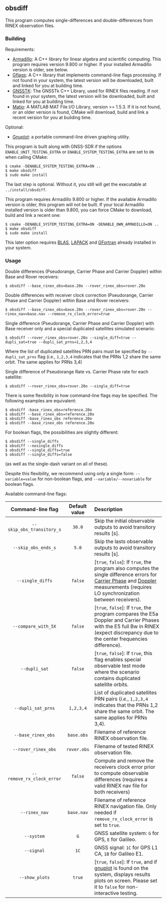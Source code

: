 ## obsdiff

<!-- prettier-ignore-start -->
[comment]: # (
SPDX-License-Identifier: GPL-3.0-or-later
)

[comment]: # (
SPDX-FileCopyrightText: 2020 Carles Fernandez-Prades <carles.fernandez@cttc.es>
)
<!-- prettier-ignore-end -->

This program computes single-differences and double-differences from RINEX
observation files.

### Building

Requirements:

- [Armadillo](https://arma.sourceforge.net/): A C++ library for linear algebra
  and scientific computing. This program requires version 9.800 or higher. If
  your installed Armadillo version is older, see below.
- [Gflags](https://github.com/gflags/gflags): A C++ library that implements
  command-line flags processing. If not found in your system, the latest version
  will be downloaded, built and linked for you at building time.
- [GNSSTK](https://github.com/SGL-UT/gnsstk): The GNSSTk C++ Library, used for
  RINEX files reading. If not found in your system, the latest version will be
  downloaded, built and linked for you at building time.
- [Matio](https://github.com/tbeu/matio): A MATLAB MAT File I/O Library,
  version >= 1.5.3. If it is not found, or an older version is found, CMake will
  download, build and link a recent version for you at building time.

Optional:

- [Gnuplot](http://www.gnuplot.info/): a portable command-line driven graphing
  utility.

This program is built along with GNSS-SDR if the options
`ENABLE_UNIT_TESTING_EXTRA` or `ENABLE_SYSTEM_TESTING_EXTRA` are set to `ON`
when calling CMake:

```
$ cmake -DENABLE_SYSTEM_TESTING_EXTRA=ON ..
$ make obsdiff
$ sudo make install
```

The last step is optional. Without it, you still will get the executable at
`../install/obsdiff`.

This program requires Armadillo 9.800 or higher. If the available Armadillo
version is older, this program will not be built. If your local Armadillo
installed version is older than 9.800, you can force CMake to download, build
and link a recent one:

```
$ cmake -DENABLE_SYSTEM_TESTING_EXTRA=ON -DENABLE_OWN_ARMADILLO=ON ..
$ make obsdiff
$ sudo make install
```

This later option requires [BLAS](http://www.netlib.org/blas/),
[LAPACK](http://www.netlib.org/lapack/) and
[GFortran](https://gcc.gnu.org/fortran/) already installed in your system.

### Usage

Double differences (Pseudorange, Carrier Phase and Carrier Doppler) within Base
and Rover receivers:

```
$ obsdiff --base_rinex_obs=base.20o --rover_rinex_obs=rover.20o
```

Double differences with receiver clock correction (Pseudorange, Carrier Phase
and Carrier Doppler) within Base and Rover receivers:

```
$ obsdiff --base_rinex_obs=base.20o --rover_rinex_obs=rover.20o --rinex_nav=base.nav --remove_rx_clock_error=true
```

Single difference (Pseudorange, Carrier Phase and Carrier Doppler) with Base
receiver only and a special duplicated satellites simulated scenario:

```
$ obsdiff --rover_rinex_obs=rover.20o --single_diff=true --dupli_sat=true --dupli_sat_prns=1,2,3,4
```

Where the list of duplicated satellites PRN pairs must be specified by
`--dupli_sat_prns` flag (_i.e.,_ `1,2,3,4` indicates that the PRNs 1,2 share the
same orbit. The same applies for PRNs 3,4)

Single difference of Pseudorange Rate vs. Carrier Phase rate for each satellite:

```
$ obsdiff --rover_rinex_obs=rover.20o --single_diff=true
```

There is some flexibility in how command-line flags may be specified. The
following examples are equivalent:

```
$ obsdiff -base_rinex_obs=reference.20o
$ obsdiff --base_rinex_obs=reference.20o
$ obsdiff -base_rinex_obs reference.20o
$ obsdiff --base_rinex_obs reference.20o
```

For boolean flags, the possibilities are slightly different:

```
$ obsdiff --single_diffs
$ obsdiff --nosingle_diffs
$ obsdiff --single_diffs=true
$ obsdiff --single_diffs=false
```

(as well as the single-dash variant on all of these).

Despite this flexibility, we recommend using only a single form:
`--variable=value` for non-boolean flags, and `--variable/--novariable` for
boolean flags.

Available command-line flags:

<!-- prettier-ignore-start -->
| **Command-line flag**     | **Default value** | **Description**  |
|:-------------------------:|:-----------------:|:-----------------|
| `--skip_obs_transitory_s` | `30.0`            | Skip the initial observable outputs to avoid transitory results [s]. |
| `--skip_obs_ends_s`       | `5.0`             | Skip the lasts observable outputs to avoid transitory results [s]. |
| `--single_diffs`          | `false`           | [`true`, `false`]: If `true`, the program also computes the single difference errors for [Carrier Phase](https://gnss-sdr.org/docs/sp-blocks/observables/#carrier-phase-measurement) and [Doppler](https://gnss-sdr.org/docs/sp-blocks/observables/#doppler-shift-measurement) measurements (requires LO synchronization between receivers). |
| `--compare_with_5X`       | `false`           | [`true`, `false`]: If `true`, the program compares the E5a Doppler and Carrier Phases with the E5 full Bw in RINEX (expect discrepancy due to the center frequencies difference). |
| `--dupli_sat`             | `false`           | [`true`, `false`]: If `true`, this flag enables special observable test mode where the scenario contains duplicated satellite orbits. |
| `--dupli_sat_prns`        | `1,2,3,4`         | List of duplicated satellites PRN pairs (_i.e._, `1,2,3,4` indicates that the PRNs 1,2 share the same orbit. The same applies for PRNs 3,4). |
| `--base_rinex_obs`        | `base.obs`        | Filename of reference RINEX observation file. |
| `--rover_rinex_obs`       | `rover.obs`       | Filename of tested RINEX observation file. |
| `--remove_rx_clock_error` | `false`           | Compute and remove the receivers clock error prior to compute observable differences (requires a valid RINEX nav file for both receivers) |
| `--rinex_nav`             | `base.nav`        | Filename of reference RINEX navigation file. Only needed if `remove_rx_clock_error` is set to `true`. |
| `--system`                | `G`               | GNSS satellite system: `G` for GPS, `E` for Galileo. |
| `--signal`                | `1C`              | GNSS signal: `1C` for GPS L1 CA, `1B` for Galileo E1. |
| `--show_plots`            | `true`            | [`true`, `false`]: If `true`, and if [gnuplot](http://www.gnuplot.info/) is found on the system, displays results plots on screen. Please set it to `false` for non-interactive testing. |
<!-- prettier-ignore-end -->

